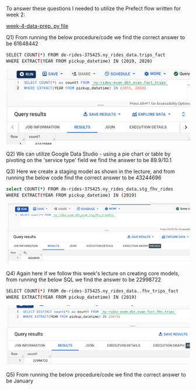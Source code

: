 To answer these questions I needed to utilize the Prefect flow written for week 2:

[week-4-data-prep. py file](parameterized_flow-Homework-4-prep.py)

Q1) From running the below procedure/code we find the correct answer to be 61648442

``` bash
SELECT COUNT(*) FROM de-rides-375425.ny_rides_data.trips_fact
WHERE EXTRACT(YEAR FROM pickup_datetime) IN (2019, 2020)
```
![Q1](HW4_Q1.png)

Q2) We can utilize Google Data Studio - using a pie chart or table by pivoting on the 'service type' field we find the answer to be 89.9/10.1

Q3) Here we create a staging model as shown in the lecture, and from running the below code find the correct answer to be 43244696


``` bash
select COUNT(*) FROM de-rides-375425.ny_rides_data.stg_fhv_rides 
WHERE EXTRACT(YEAR FROM pickup_datetime) IN (2019)
```
![Q3](HW4_Q3.png)

Q4) Again here if we follow this week's lecture on creating core models, from running the below SQL we find the answer to be 22998722

``` bash
SELECT COUNT(*) FROM de-rides-375425.ny_rides_data..fhv_trips_fact
WHERE EXTRACT(YEAR FROM pickup_datetime) IN (2019)
```
![Q4](HW4_Q4.png)

Q5) From running the below procedure/code we find the correct answer to be January

